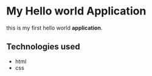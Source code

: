 # My Hello world Application  
this is my first hello world **application**.  
## Technologies used  
* html  
* css  



